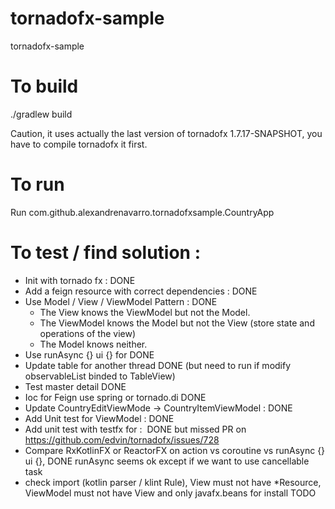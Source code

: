 # tornadofx-sample
tornadofx-sample

# To build
./gradlew build

Caution, it uses actually the last version of tornadofx 1.7.17-SNAPSHOT, you have to compile tornadofx it first.

# To run
Run com.github.alexandrenavarro.tornadofxsample.CountryApp


# To test / find solution :
- Init with tornado fx : DONE
- Add a feign resource with correct dependencies : DONE
- Use Model / View / ViewModel Pattern : DONE
    - The View knows the ViewModel but not the Model.
    - The ViewModel knows the Model but not the View (store state and operations of the view)
    - The Model knows neither.
- Use runAsync {} ui {} for DONE
- Update table for another thread DONE (but need to run if modify observableList binded to TableView)
- Test master detail DONE
- Ioc for Feign use spring or tornado.di DONE
- Update CountryEditViewMode -> CountryItemViewModel : DONE
- Add Unit test for ViewModel : DONE
- Add unit test with testfx for :  DONE but missed PR on https://github.com/edvin/tornadofx/issues/728
- Compare RxKotlinFX or ReactorFX on action vs coroutine vs runAsync {} ui {}, DONE runAsync seems ok except if we want to use cancellable task
- check import (kotlin parser / klint Rule), View must not have *Resource, ViewModel must not have View and only javafx.beans for install TODO



